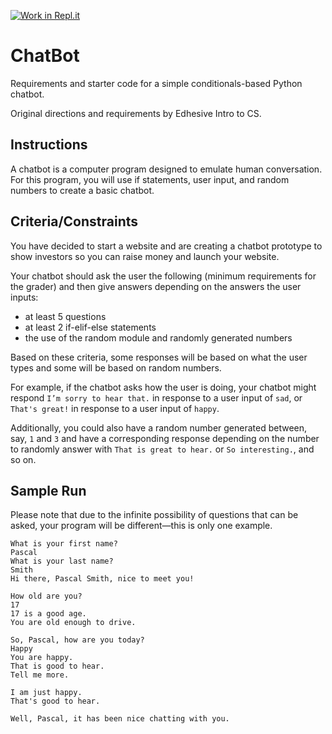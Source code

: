 [![Work in Repl.it](https://classroom.github.com/assets/work-in-replit-14baed9a392b3a25080506f3b7b6d57f295ec2978f6f33ec97e36a161684cbe9.svg)](https://classroom.github.com/online_ide?assignment_repo_id=3899382&assignment_repo_type=AssignmentRepo)
# ChatBot

Requirements and starter code for a simple conditionals-based Python chatbot.

Original directions and requirements by Edhesive Intro to CS.

## Instructions

A chatbot is a computer program designed to emulate human conversation. For this program, you will use if statements, user input, and random numbers to create a basic chatbot.

## Criteria/Constraints

You have decided to start a website and are creating a chatbot prototype to show investors so you can raise money and launch your website.

Your chatbot should ask the user the following (minimum requirements for the grader) and then give answers depending on the answers the user inputs:

* at least 5 questions
* at least 2 if-elif-else statements
* the use of the random module and randomly generated numbers 


Based on these criteria, some responses will be based on what the user types and some will be based on random numbers.

For example, if the chatbot asks how the user is doing, your chatbot might respond `I’m sorry to hear that.` in response to a user input of `sad`, or `That's great!` in response to a user input of `happy`.

Additionally, you could also have a random number generated between, say, `1` and `3` and have a corresponding response depending on the number to randomly answer with `That is great to hear.` or `So interesting.`, and so on.

## Sample Run

Please note that due to the infinite possibility of questions that can be asked, your program will be different—this is only one example.

```
What is your first name?
Pascal
What is your last name?
Smith
Hi there, Pascal Smith, nice to meet you!

How old are you?
17
17 is a good age.
You are old enough to drive.

So, Pascal, how are you today?
Happy
You are happy.
That is good to hear.
Tell me more.

I am just happy.
That's good to hear.

Well, Pascal, it has been nice chatting with you.
```